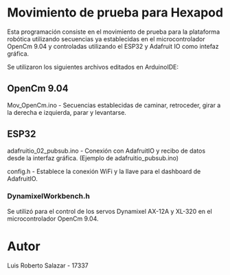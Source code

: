 # Movimiento de prueba para Hexapod

Esta programación consiste en el movimiento de prueba para la plataforma robótica utilizando secuencias ya establecidas en el microcontrolador OpenCm 9.04 y controladas utilizando el ESP32 y Adafruit IO como intefaz gráfica.

Se utilizaron los siguientes archivos editados en ArduinoIDE:

## OpenCm 9.04

Mov_OpenCm.ino - Secuencias establecidas de caminar, retroceder, girar a la derecha e izquierda, parar y levantarse.

## ESP32

adafruitio_02_pubsub.ino - Conexión con AdafruitIO y recibo de datos desde la interfaz gráfica. (Ejemplo de adafruitio_pubsub.ino)

config.h - Establece la conexión WiFi y la llave para el dashboard de AdafruitIO.


### DynamixelWorkbench.h

Se utilizó para el control de los servos Dynamixel AX-12A y XL-320 en el microcontrolador OpenCm 9.04.

# Autor

Luis Roberto Salazar - 17337
